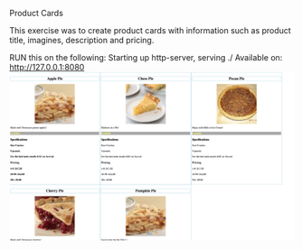 Product Cards

This exercise was to create product cards with information such as product title, imagines, description and pricing.

RUN this on the following:
Starting up http-server, serving ./
Available on:
  http://127.0.0.1:8080
  ![pics](./imgs/piepics.png)
